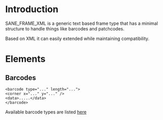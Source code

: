 # Introduction #

SANE\_FRAME\_XML is a generic text based frame type that has a minimal
structure to handle things like barcodes and patchcodes.

Based on XML it can easily extended while maintaining compatibility.

# Elements #

## Barcodes ##
```
<barcode type="..." length="...">
<corner x="..." y="..." />
<data>.....</data>
</barcode>
```

Available barcode types are listed [here](BarcodeTypes.md)